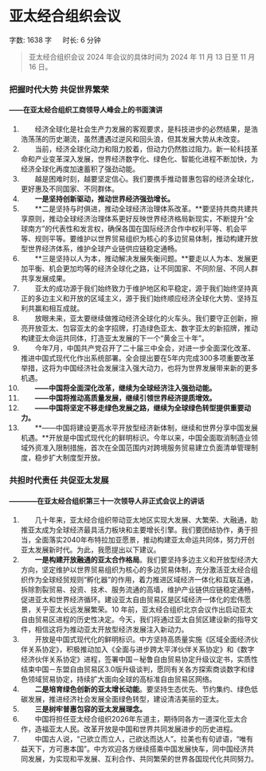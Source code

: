 # 亚太经合组织会议[](https://sakib.local/政治理论/会议/亚太经合组织会议.html#亚太经合组织会议)

 字数: 1638 字   时长: 6 分钟

> ‌亚太经合组织会议 2024 年会议的具体时间为 2024 年 11 月 13 日至 11 月 16 日‌。

### 把握时代大势 共促世界繁荣

#### ——在亚太经合组织工商领导人峰会上的书面演讲

1.   经济全球化是社会生产力发展的客观要求，是科技进步的必然结果，是浩浩荡荡的历史潮流，虽然遭遇过逆风和回头浪，但其发展大势从未改变。
2.   当前，经济全球化动力和阻力胶着，但动力仍然胜过阻力。新一轮科技革命和产业变革深入发展，世界经济数字化、绿色化、智能化进程不断加快，为经济全球化再度加速蓄积了强劲动能。
3.   越是困难时刻，越要坚定信心。我们要携手推动普惠包容的经济全球化，更好惠及不同国家、不同群体。
4.   **一是坚持创新驱动，推动世界经济强劲增长。**
5.   **二是坚持与时俱进，推动全球经济治理体系改革。**要坚持共商共建共享原则，推动全球经济治理体系更好反映世界经济格局新现实，不断提升“全球南方”的代表性和发言权，确保各国在国际经济合作中权利平等、机会平等、规则平等。要维护以世界贸易组织为核心的多边贸易体制，推动构建开放型世界经济体系，维护全球产业链供应链稳定通畅。
6.   **三是坚持以人为本，推动解决发展失衡问题。**要走以人为本、发展更加平衡、机会更加均等的经济全球化之路，让不同国家、不同阶层、不同人群共享发展成果。
7.   亚太的成功源于我们始终致力于维护地区和平稳定，源于我们始终坚持真正的多边主义和开放的区域主义，源于我们始终顺应经济全球化大势、坚持互利共赢和相互成就。
8.   放眼未来，亚太要继续做推动经济全球化的火车头。我们要守正创新，擦亮开放亚太、包容亚太的金字招牌，打造绿色亚太、数字亚太的新招牌，推动构建亚太命运共同体，打造亚太发展的下一个“黄金三十年”。
9.   今年7月，中国共产党召开了二十届三中全会，对进一步全面深化改革、推进中国式现代化作出系统部署。全会提出要在5年内完成300多项重要改革举措，这将为中国经济社会发展注入强大动力，也将为世界发展带来新的更多机遇。
10.   **——中国将全面深化改革，继续为全球经济注入强劲动能。**
11.   **——中国将推动高质量发展，继续引领世界经济提质增效。**
12.   **——中国将坚定不移走绿色发展之路，继续为全球绿色转型提供重要动力。**
13.   **——中国将建设更高水平开放型经济新体制，继续和世界分享中国发展机遇。**开放是中国式现代化的鲜明标识。今年以来，中国全面取消制造业领域外资准入限制措施，首次在全国范围内对跨境服务贸易建立负面清单管理制度，稳步扩大制度型开放。

### 共担时代责任 共促亚太发展

#### ————在亚太经合组织第三十一次领导人非正式会议上的讲话

1.   几十年来，亚太经合组织带动亚太地区实现大发展、大繁荣、大融通，助推亚太成为全球经济最具活力板块和主要增长引擎。我们要团结协作，勇于担当，全面落实2040年布特拉加亚愿景，推动构建亚太命运共同体，努力开创亚太发展新时代。为此，我愿提出以下建议。
2.   **一是构建开放融通的亚太合作格局**。我们要坚持多边主义和开放型经济大方向，坚定维护以世界贸易组织为核心的多边贸易体制，充分激活亚太经合组织作为全球经贸规则“孵化器”的作用，着力推进区域经济一体化和互联互通，拆除割裂贸易、投资、技术、服务流通的高墙，维护产业链供应链稳定通畅，促进亚太和世界经济循环。建设亚太自由贸易区是区域经济一体化的宏伟愿景，关乎亚太长远发展繁荣。10 年前，亚太经合组织北京会议作出启动亚太自由贸易区进程的历史性决定。今天，我们将通过亚太自贸区建设新的指导文件，相信这将为推动亚太开放型经济发展注入新动力。
3.   开放是中国式现代化的鲜明标识。中方坚持高质量实施《区域全面经济伙伴关系协定》，积极推动加入《全面与进步跨太平洋伙伴关系协定》和《数字经济伙伴关系协定》进程，签署中国－秘鲁自由贸易协定升级议定书，实质性结束中国－东盟自由贸易区3.0版升级谈判，愿同有关各方探索商谈数字和绿色领域贸易协定，持续扩大面向全球的高标准自由贸易区网络。
4.   **二是培育绿色创新的亚太增长动能**。要坚持生态优先、节约集约、绿色低碳发展，推进经济社会发展全面绿色转型，建设清洁美丽的亚太。
5.   **三是树牢普惠包容的亚太发展理念。**
6.   中国将担任亚太经合组织2026年东道主，期待同各方一道深化亚太合作，造福亚太人民。改革开放是中国和世界共同发展进步的历史进程。
7.   中国古人说，“己欲立而立人，己欲达而达人”。拉美也有句谚语，“唯有益天下，方可惠本国”。中方欢迎各方继续搭乘中国发展快车，同中国经济共同发展，为实现和平发展、互利合作、共同繁荣的世界各国现代化共同努力。



